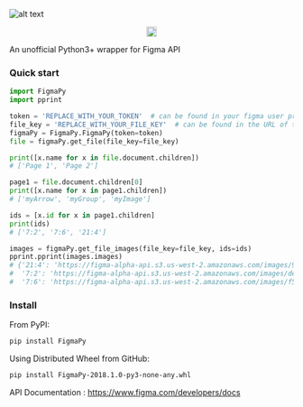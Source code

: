 ![alt text](http://www.iamgregamato.com/img/fp_logo.svg)
<p align=center>
  <a href="https://badge.fury.io/py/FigmaPy">
    <img src="https://badge.fury.io/py/FigmaPy.svg" alt="PyPI version" height="18">
  </a>
</p>

An unofficial Python3+ wrapper for Figma API

### Quick start

```python
import FigmaPy
import pprint

token = 'REPLACE_WITH_YOUR_TOKEN'  # can be found in your figma user profile page
file_key = 'REPLACE_WITH_YOUR_FILE_KEY'  # can be found in the URL of the file
figmaPy = FigmaPy.FigmaPy(token=token)
file = figmaPy.get_file(file_key=file_key)

print([x.name for x in file.document.children])
# ['Page 1', 'Page 2']

page1 = file.document.children[0]
print([x.name for x in page1.children])
# ['myArrow', 'myGroup', 'myImage']

ids = [x.id for x in page1.children]
print(ids)
# ['7:2', '7:6', '21:4']

images = figmaPy.get_file_images(file_key=file_key, ids=ids)
pprint.pprint(images.images)
# {'21:4': 'https://figma-alpha-api.s3.us-west-2.amazonaws.com/images/9bc9fdbd-REDACTED-2d1f31e9b57e',
#  '7:2': 'https://figma-alpha-api.s3.us-west-2.amazonaws.com/images/de2afe63d-REDACTED-8abc-9ca5b5f88ac8',
#  '7:6': 'https://figma-alpha-api.s3.us-west-2.amazonaws.com/images/f56d5d8dd-REDACTED-af17-461010e0af14'}
```

### Install 
From PyPI:
```bash
pip install FigmaPy
```
Using Distributed Wheel from GitHub:
```bash
pip install FigmaPy-2018.1.0-py3-none-any.whl
```
API Documentation : https://www.figma.com/developers/docs
